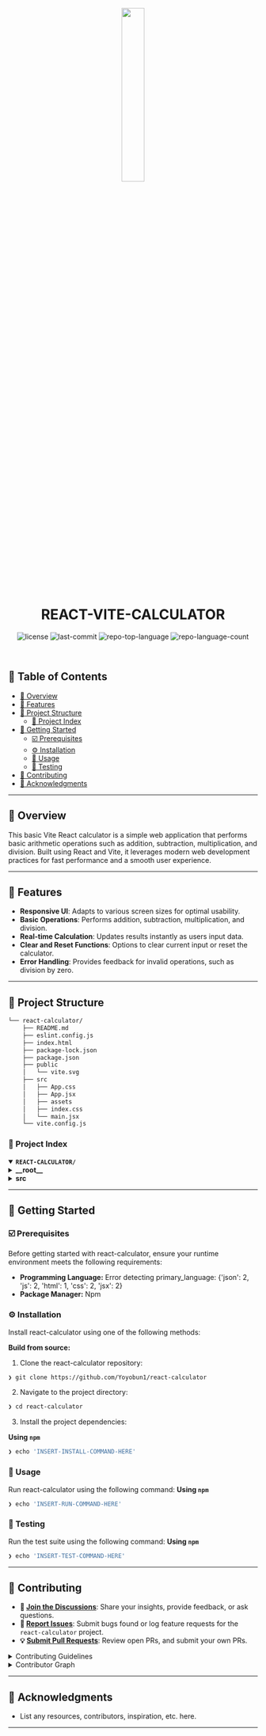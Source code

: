 <p align="center">
    <img src="https://img.icons8.com/?size=512&id=55494&format=png" align="center" width="30%">
</p>
<p align="center"><h1 align="center">REACT-VITE-CALCULATOR</h1></p>
<p align="center">
	<img src="https://img.shields.io/github/license/Yoyobun1/react-calculator?style=default&logo=opensourceinitiative&logoColor=white&color=ff0900" alt="license">
	<img src="https://img.shields.io/github/last-commit/Yoyobun1/react-calculator?style=default&logo=git&logoColor=white&color=ff0900" alt="last-commit">
	<img src="https://img.shields.io/github/languages/top/Yoyobun1/react-calculator?style=default&color=ff0900" alt="repo-top-language">
	<img src="https://img.shields.io/github/languages/count/Yoyobun1/react-calculator?style=default&color=ff0900" alt="repo-language-count">
</p>
<p align="center"><!-- default option, no dependency badges. -->
</p>
<p align="center">
	<!-- default option, no dependency badges. -->
</p>
<br>

## 🔗 Table of Contents

- [📍 Overview](#-overview)
- [👾 Features](#-features)
- [📁 Project Structure](#-project-structure)
  - [📂 Project Index](#-project-index)
- [🚀 Getting Started](#-getting-started)
  - [☑️ Prerequisites](#-prerequisites)
  - [⚙️ Installation](#-installation)
  - [🤖 Usage](#🤖-usage)
  - [🧪 Testing](#🧪-testing)
- [🔰 Contributing](#-contributing)
- [🙌 Acknowledgments](#-acknowledgments)

---

## 📍 Overview

<text>This basic Vite React calculator is a simple web application that performs basic arithmetic operations such as addition, subtraction, multiplication, and division. Built using React and Vite, it leverages modern web development practices for fast performance and a smooth user experience.</text>

---

## 👾 Features

- **Responsive UI**: Adapts to various screen sizes for optimal usability.
- **Basic Operations**: Performs addition, subtraction, multiplication, and division.
- **Real-time Calculation**: Updates results instantly as users input data.
- **Clear and Reset Functions**: Options to clear current input or reset the calculator.
- **Error Handling**: Provides feedback for invalid operations, such as division by zero.

---

## 📁 Project Structure

```sh
└── react-calculator/
    ├── README.md
    ├── eslint.config.js
    ├── index.html
    ├── package-lock.json
    ├── package.json
    ├── public
    │   └── vite.svg
    ├── src
    │   ├── App.css
    │   ├── App.jsx
    │   ├── assets
    │   ├── index.css
    │   └── main.jsx
    └── vite.config.js
```


### 📂 Project Index
<details open>
	<summary><b><code>REACT-CALCULATOR/</code></b></summary>
	<details> <!-- __root__ Submodule -->
		<summary><b>__root__</b></summary>
		<blockquote>
			<table>
			<tr>
				<td><b><a href='https://github.com/Yoyobun1/react-calculator/blob/master/package-lock.json'>package-lock.json</a></b></td>
				<td><code>❯ REPLACE-ME</code></td>
			</tr>
			<tr>
				<td><b><a href='https://github.com/Yoyobun1/react-calculator/blob/master/vite.config.js'>vite.config.js</a></b></td>
				<td><code>❯ REPLACE-ME</code></td>
			</tr>
			<tr>
				<td><b><a href='https://github.com/Yoyobun1/react-calculator/blob/master/package.json'>package.json</a></b></td>
				<td><code>❯ REPLACE-ME</code></td>
			</tr>
			<tr>
				<td><b><a href='https://github.com/Yoyobun1/react-calculator/blob/master/index.html'>index.html</a></b></td>
				<td><code>❯ REPLACE-ME</code></td>
			</tr>
			<tr>
				<td><b><a href='https://github.com/Yoyobun1/react-calculator/blob/master/eslint.config.js'>eslint.config.js</a></b></td>
				<td><code>❯ REPLACE-ME</code></td>
			</tr>
			</table>
		</blockquote>
	</details>
	<details> <!-- src Submodule -->
		<summary><b>src</b></summary>
		<blockquote>
			<table>
			<tr>
				<td><b><a href='https://github.com/Yoyobun1/react-calculator/blob/master/src/index.css'>index.css</a></b></td>
				<td><code>❯ REPLACE-ME</code></td>
			</tr>
			<tr>
				<td><b><a href='https://github.com/Yoyobun1/react-calculator/blob/master/src/App.css'>App.css</a></b></td>
				<td><code>❯ REPLACE-ME</code></td>
			</tr>
			<tr>
				<td><b><a href='https://github.com/Yoyobun1/react-calculator/blob/master/src/App.jsx'>App.jsx</a></b></td>
				<td><code>❯ REPLACE-ME</code></td>
			</tr>
			<tr>
				<td><b><a href='https://github.com/Yoyobun1/react-calculator/blob/master/src/main.jsx'>main.jsx</a></b></td>
				<td><code>❯ REPLACE-ME</code></td>
			</tr>
			</table>
		</blockquote>
	</details>
</details>

---
## 🚀 Getting Started

### ☑️ Prerequisites

Before getting started with react-calculator, ensure your runtime environment meets the following requirements:

- **Programming Language:** Error detecting primary_language: {'json': 2, 'js': 2, 'html': 1, 'css': 2, 'jsx': 2}
- **Package Manager:** Npm


### ⚙️ Installation

Install react-calculator using one of the following methods:

**Build from source:**

1. Clone the react-calculator repository:
```sh
❯ git clone https://github.com/Yoyobun1/react-calculator
```

2. Navigate to the project directory:
```sh
❯ cd react-calculator
```

3. Install the project dependencies:


**Using `npm`** &nbsp; [<img align="center" src="" />]()

```sh
❯ echo 'INSERT-INSTALL-COMMAND-HERE'
```




### 🤖 Usage
Run react-calculator using the following command:
**Using `npm`** &nbsp; [<img align="center" src="" />]()

```sh
❯ echo 'INSERT-RUN-COMMAND-HERE'
```


### 🧪 Testing
Run the test suite using the following command:
**Using `npm`** &nbsp; [<img align="center" src="" />]()

```sh
❯ echo 'INSERT-TEST-COMMAND-HERE'
```


---

## 🔰 Contributing

- **💬 [Join the Discussions](https://github.com/Yoyobun1/react-calculator/discussions)**: Share your insights, provide feedback, or ask questions.
- **🐛 [Report Issues](https://github.com/Yoyobun1/react-calculator/issues)**: Submit bugs found or log feature requests for the `react-calculator` project.
- **💡 [Submit Pull Requests](https://github.com/Yoyobun1/react-calculator/blob/main/CONTRIBUTING.md)**: Review open PRs, and submit your own PRs.

<details closed>
<summary>Contributing Guidelines</summary>

1. **Fork the Repository**: Start by forking the project repository to your github account.
2. **Clone Locally**: Clone the forked repository to your local machine using a git client.
   ```sh
   git clone https://github.com/Yoyobun1/react-calculator
   ```
3. **Create a New Branch**: Always work on a new branch, giving it a descriptive name.
   ```sh
   git checkout -b new-feature-x
   ```
4. **Make Your Changes**: Develop and test your changes locally.
5. **Commit Your Changes**: Commit with a clear message describing your updates.
   ```sh
   git commit -m 'Implemented new feature x.'
   ```
6. **Push to github**: Push the changes to your forked repository.
   ```sh
   git push origin new-feature-x
   ```
7. **Submit a Pull Request**: Create a PR against the original project repository. Clearly describe the changes and their motivations.
8. **Review**: Once your PR is reviewed and approved, it will be merged into the main branch. Congratulations on your contribution!
</details>

<details closed>
<summary>Contributor Graph</summary>
<br>
<p align="left">
   <a href="https://github.com{/Yoyobun1/react-calculator/}graphs/contributors">
      <img src="https://contrib.rocks/image?repo=Yoyobun1/react-calculator">
   </a>
</p>
</details>

---

## 🙌 Acknowledgments

- List any resources, contributors, inspiration, etc. here.

---